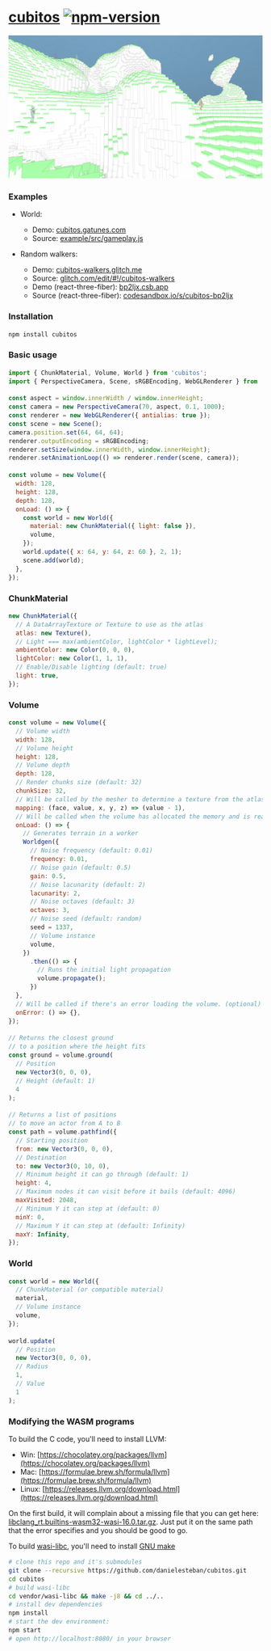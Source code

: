 [cubitos](https://github.com/danielesteban/cubitos/)
[![npm-version](https://img.shields.io/npm/v/cubitos.svg)](https://www.npmjs.com/package/cubitos)
==

[![screenshot](example/public/screenshot.png)](https://github.com/danielesteban/cubitos)

### Examples

* World:
  * Demo: [cubitos.gatunes.com](https://cubitos.gatunes.com)
  * Source: [example/src/gameplay.js](example/src/gameplay.js)

* Random walkers:
  * Demo: [cubitos-walkers.glitch.me](https://cubitos-walkers.glitch.me)
  * Source: [glitch.com/edit/#!/cubitos-walkers](https://glitch.com/edit/#!/cubitos-walkers)
  * Demo (react-three-fiber): [bp2ljx.csb.app](https://bp2ljx.csb.app)
  * Source (react-three-fiber): [codesandbox.io/s/cubitos-bp2ljx](https://codesandbox.io/s/cubitos-bp2ljx)

### Installation

```bash
npm install cubitos
```

### Basic usage

```js
import { ChunkMaterial, Volume, World } from 'cubitos';
import { PerspectiveCamera, Scene, sRGBEncoding, WebGLRenderer } from 'three';

const aspect = window.innerWidth / window.innerHeight;
const camera = new PerspectiveCamera(70, aspect, 0.1, 1000);
const renderer = new WebGLRenderer({ antialias: true });
const scene = new Scene();
camera.position.set(64, 64, 64);
renderer.outputEncoding = sRGBEncoding;
renderer.setSize(window.innerWidth, window.innerHeight);
renderer.setAnimationLoop(() => renderer.render(scene, camera));

const volume = new Volume({
  width: 128,
  height: 128,
  depth: 128,
  onLoad: () => {
    const world = new World({
      material: new ChunkMaterial({ light: false }),
      volume,
    });
    world.update({ x: 64, y: 64, z: 60 }, 2, 1);
    scene.add(world);
  },
});
```

### ChunkMaterial

```js
new ChunkMaterial({
  // A DataArrayTexture or Texture to use as the atlas
  atlas: new Texture(),
  // Light === max(ambientColor, lightColor * lightLevel);
  ambientColor: new Color(0, 0, 0),
  lightColor: new Color(1, 1, 1),
  // Enable/Disable lighting (default: true)
  light: true,
});
```

### Volume

```js
const volume = new Volume({
  // Volume width
  width: 128,
  // Volume height
  height: 128,
  // Volume depth
  depth: 128,
  // Render chunks size (default: 32)
  chunkSize: 32,
  // Will be called by the mesher to determine a texture from the atlas (optional)
  mapping: (face, value, x, y, z) => (value - 1),
  // Will be called when the volume has allocated the memory and is ready. (optional)
  onLoad: () => {
    // Generates terrain in a worker
    Worldgen({
      // Noise frequency (default: 0.01)
      frequency: 0.01,
      // Noise gain (default: 0.5)
      gain: 0.5,
      // Noise lacunarity (default: 2)
      lacunarity: 2,
      // Noise octaves (default: 3)
      octaves: 3,
      // Noise seed (default: random)
      seed = 1337,
      // Volume instance
      volume,
    })
      .then(() => {
        // Runs the initial light propagation
        volume.propagate();
      })
  },
  // Will be called if there's an error loading the volume. (optional)
  onError: () => {},
});

// Returns the closest ground
// to a position where the height fits
const ground = volume.ground(
  // Position
  new Vector3(0, 0, 0),
  // Height (default: 1)
  4
);

// Returns a list of positions
// to move an actor from A to B
const path = volume.pathfind({
  // Starting position
  from: new Vector3(0, 0, 0),
  // Destination
  to: new Vector3(0, 10, 0),
  // Minimum height it can go through (default: 1)
  height: 4,
  // Maximum nodes it can visit before it bails (default: 4096)
  maxVisited: 2048,
  // Minimum Y it can step at (default: 0)
  minY: 0,
  // Maximum Y it can step at (default: Infinity)
  maxY: Infinity,
});
```

### World

```js
const world = new World({
  // ChunkMaterial (or compatible material)
  material,
  // Volume instance
  volume,
});

world.update(
  // Position
  new Vector3(0, 0, 0),
  // Radius
  1,
  // Value
  1
);
```

### Modifying the WASM programs

To build the C code, you'll need to install LLVM:

 * Win: [https://chocolatey.org/packages/llvm](https://chocolatey.org/packages/llvm)
 * Mac: [https://formulae.brew.sh/formula/llvm](https://formulae.brew.sh/formula/llvm)
 * Linux: [https://releases.llvm.org/download.html](https://releases.llvm.org/download.html)

On the first build, it will complain about a missing file that you can get here:
[libclang_rt.builtins-wasm32-wasi-16.0.tar.gz](https://github.com/WebAssembly/wasi-sdk/releases/download/wasi-sdk-16/libclang_rt.builtins-wasm32-wasi-16.0.tar.gz). Just put it on the same path that the error specifies and you should be good to go.

To build [wasi-libc](https://github.com/WebAssembly/wasi-libc), you'll need to install [GNU make](https://chocolatey.org/packages/make)

```bash
# clone this repo and it's submodules
git clone --recursive https://github.com/danielesteban/cubitos.git
cd cubitos
# build wasi-libc
cd vendor/wasi-libc && make -j8 && cd ../..
# install dev dependencies
npm install
# start the dev environment:
npm start
# open http://localhost:8080/ in your browser
```
